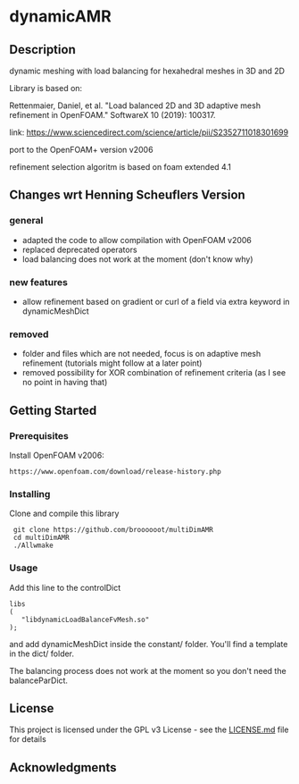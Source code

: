 # dynamicAMR

## Description

dynamic meshing with load balancing for hexahedral meshes in 3D and 2D

Library is based on:

Rettenmaier, Daniel, et al. "Load balanced 2D and 3D adaptive mesh refinement in OpenFOAM." SoftwareX 10 (2019): 100317.

link:
https://www.sciencedirect.com/science/article/pii/S2352711018301699

port to the OpenFOAM+ version v2006

refinement selection algoritm is based on foam extended 4.1

## Changes wrt Henning Scheuflers Version

### general
- adapted the code to allow compilation with OpenFOAM v2006
- replaced deprecated operators
- load balancing does not work at the moment (don't know why)

### new features
- allow refinement based on gradient or curl of a field via extra keyword in dynamicMeshDict

### removed 
- folder and files which are not needed, focus is on adaptive mesh refinement (tutorials might follow at a later point)
- removed possibility for XOR combination of refinement criteria (as I see no point in having that)

## Getting Started

### Prerequisites

Install OpenFOAM v2006:

```
https://www.openfoam.com/download/release-history.php
```

### Installing
Clone and compile this library
```
 git clone https://github.com/broooooot/multiDimAMR
 cd multiDimAMR
 ./Allwmake
```
### Usage

Add this line to the controlDict
```
libs
(
   "libdynamicLoadBalanceFvMesh.so"	
);
```

and add dynamicMeshDict inside the constant/ folder. You'll find
a template in the dict/ folder. 

The balancing process does not work at the moment so you don't need
the balanceParDict.

## License

This project is licensed under the GPL v3 License - see the [LICENSE.md](LICENSE.md) file for details

## Acknowledgments



